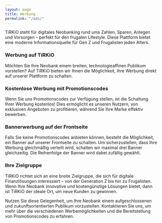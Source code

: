 ```yaml
---
layout: page
title: Werbung
permalink: "/ads/"
---
```


TiRKiO steht für digitales Neobanking rund ums Zahlen, Sparen, Anlegen und Vorsorgen – perfekt für den frugalen Lifestyle. Diese Plattform bietet eine moderne Informationsquelle für Gen Z und Frugalisten jeden Alters.

### Werbung auf TiRKiO
Möchten Sie Ihre Neobank einem breiten, technologieaffinen Publikum vorstellen? Auf TiRKiO bieten wir Ihnen die Möglichkeit, Ihre Werbung direkt auf unserer Plattform zu schalten.

### Kostenlose Werbung mit Promotionscodes
Wenn Sie uns Promotionscodes zur Verfügung stellen, ist die Schaltung Ihrer Werbung kostenlos! Dies ermöglicht es unseren Nutzern, von exklusiven Angeboten zu profitieren, während Sie Ihre Marke effektiv bewerben.

### Bannerwerbung auf der Frontseite
Falls Sie keine Promotionscodes anbieten können, besteht die Möglichkeit, ein Banner auf unserer Frontseite zu schalten. Um sicherzustellen, dass Ihre Werbung gleichmäßig verteilt wird, schalten wir maximal drei Banner gleichzeitig. Die Reihenfolge der Banner wird dabei zufällig gewählt.

### Ihre Zielgruppe
TiRKiO richtet sich an eine breite Zielgruppe, die sich für digitale Finanzlösungen interessiert – von der Generation Z bis hin zu Frugalisten. Wenn Ihre Neobank innovative und kostengünstige Lösungen bietet, dann ist TiRKiO der ideale Ort, um neue Kunden zu gewinnen.

Nutzen Sie diese Gelegenheit, um Ihre Neobank einem aufgeschlossenen und zukunftsorientierten Publikum vorzustellen. Kontaktieren Sie uns, um mehr über die verschiedenen Werbemöglichkeiten und die Bereitstellung von Promotionscodes zu erfahren.
